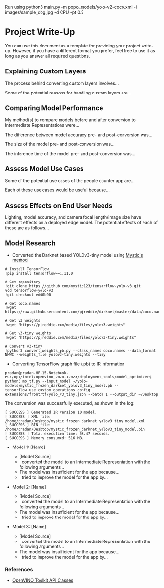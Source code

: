 Run using
python3 main.py -m popo_models/yolo-v2-coco.xml -i images/sample_dog.jpg -d CPU -pt 0.5

# Project Write-Up

You can use this document as a template for providing your project write-up. However, if you
have a different format you prefer, feel free to use it as long as you answer all required
questions.

## Explaining Custom Layers

The process behind converting custom layers involves...

Some of the potential reasons for handling custom layers are...

## Comparing Model Performance

My method(s) to compare models before and after conversion to Intermediate Representations
were...

The difference between model accuracy pre- and post-conversion was...

The size of the model pre- and post-conversion was...

The inference time of the model pre- and post-conversion was...

## Assess Model Use Cases

Some of the potential use cases of the people counter app are...

Each of these use cases would be useful because...

## Assess Effects on End User Needs

Lighting, model accuracy, and camera focal length/image size have different effects on a
deployed edge model. The potential effects of each of these are as follows...

## Model Research
* Converted the Darknet based YOLOv3-tiny model using [Mystic's method](https://github.com/mystic123/tensorflow-yolo-v3.git)
```
# Install TensorFlow
!pip install tensorflow==1.11.0

# Get repository
!git clone https://github.com/mystic123/tensorflow-yolo-v3.git
%cd tensorflow-yolo-v3
!git checkout ed60b90

# Get coco.names
!wget https://raw.githubusercontent.com/pjreddie/darknet/master/data/coco.names

# Get v3 weights
!wget "https://pjreddie.com/media/files/yolov3.weights"

# Get v3-tiny weights
!wget "https://pjreddie.com/media/files/yolov3-tiny.weights"

# Convert v3-tiny
!python3 convert_weights_pb.py --class_names coco.names --data_format NHWC --weights_file yolov3-tiny.weights --tiny
```
* Converting TensorFlow graph file (.pb) to IR information
```
pradan@pradan-HP-15-Notebook-PC:/opt/intel/openvino_2020.1.023/deployment_tools/model_optimizer$ python3 mo_tf.py --input_model ~/yolo-models/mystic_frozen_darknet_yolov3_tiny_model.pb --tensorflow_use_custom_operations_config extensions/front/tf/yolo_v3_tiny.json --batch 1 --output_dir ~/Desktop

```
The conversion was successfully executed, as shown in the log:
```
[ SUCCESS ] Generated IR version 10 model.
[ SUCCESS ] XML file: /home/pradan/Desktop/mystic_frozen_darknet_yolov3_tiny_model.xml
[ SUCCESS ] BIN file: /home/pradan/Desktop/mystic_frozen_darknet_yolov3_tiny_model.bin
[ SUCCESS ] Total execution time: 58.47 seconds.
[ SUCCESS ] Memory consumed: 516 MB.

```

- Model 1: [Name]
  - [Model Source]
  - I converted the model to an Intermediate Representation with the following arguments...
  - The model was insufficient for the app because...
  - I tried to improve the model for the app by...

- Model 2: [Name]
  - [Model Source]
  - I converted the model to an Intermediate Representation with the following arguments...
  - The model was insufficient for the app because...
  - I tried to improve the model for the app by...

- Model 3: [Name]
  - [Model Source]
  - I converted the model to an Intermediate Representation with the following arguments...
  - The model was insufficient for the app because...
  - I tried to improve the model for the app by...

### References
* [OpenVINO Toolkit API Classes](https://docs.openvinotoolkit.org/2019_R3/ie_python_api.html)

